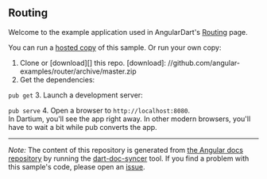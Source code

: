 

## Routing

Welcome to the example application used in AngularDart's
[Routing](https://webdev.dartlang.org/angular/guide/router) page.

You can run a [hosted copy](http://angular-examples.github.io/router) of this sample. Or run your own copy:

1. Clone or [download][] this repo.
   [download]: //github.com/angular-examples/router/archive/master.zip
2. Get the dependencies:

  `pub get`
3. Launch a development server:

  `pub serve`
4. Open a browser to `http://localhost:8080`.<br/>
  In Dartium, you'll see the app right away. In other modern browsers,
  you'll have to wait a bit while pub converts the app.



-------------------------------------------------------

*Note:* The content of this repository is generated from
[the Angular docs repository](//github.com/dart-lang/site-webdev/tree/master/public/docs/_examples/router/dart) by running the
[dart-doc-syncer](//github.com/angular/dart-doc-syncer) tool.
If you find a problem with this sample's code, please open an
[issue](//github.com/dart-lang/site-webdev/issues/new?labels=example&title=%5BAngular%5D%5Bexample%5D%20guide/router%3A%20).
